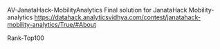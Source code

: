 AV-JanataHack-MobilityAnalytics
Final solution for JanataHack Mobility- analytics https://datahack.analyticsvidhya.com/contest/janatahack-mobility-analytics/True/#About

Rank-Top100
